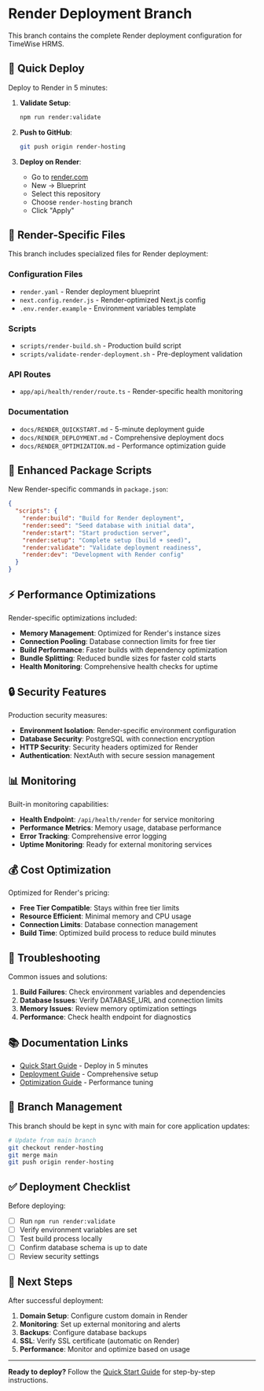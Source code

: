 # Render Deployment Branch

This branch contains the complete Render deployment configuration for TimeWise HRMS.

## 🚀 Quick Deploy

Deploy to Render in 5 minutes:

1. **Validate Setup**:

   ```bash
   npm run render:validate
   ```

2. **Push to GitHub**:

   ```bash
   git push origin render-hosting
   ```

3. **Deploy on Render**:
   - Go to [render.com](https://render.com)
   - New → Blueprint
   - Select this repository
   - Choose `render-hosting` branch
   - Click "Apply"

## 📁 Render-Specific Files

This branch includes specialized files for Render deployment:

### Configuration Files

- `render.yaml` - Render deployment blueprint
- `next.config.render.js` - Render-optimized Next.js config
- `.env.render.example` - Environment variables template

### Scripts

- `scripts/render-build.sh` - Production build script
- `scripts/validate-render-deployment.sh` - Pre-deployment validation

### API Routes

- `app/api/health/render/route.ts` - Render-specific health monitoring

### Documentation

- `docs/RENDER_QUICKSTART.md` - 5-minute deployment guide
- `docs/RENDER_DEPLOYMENT.md` - Comprehensive deployment docs
- `docs/RENDER_OPTIMIZATION.md` - Performance optimization guide

## 🔧 Enhanced Package Scripts

New Render-specific commands in `package.json`:

```json
{
  "scripts": {
    "render:build": "Build for Render deployment",
    "render:seed": "Seed database with initial data",
    "render:start": "Start production server",
    "render:setup": "Complete setup (build + seed)",
    "render:validate": "Validate deployment readiness",
    "render:dev": "Development with Render config"
  }
}
```

## ⚡ Performance Optimizations

Render-specific optimizations included:

- **Memory Management**: Optimized for Render's instance sizes
- **Connection Pooling**: Database connection limits for free tier
- **Build Performance**: Faster builds with dependency optimization
- **Bundle Splitting**: Reduced bundle sizes for faster cold starts
- **Health Monitoring**: Comprehensive health checks for uptime

## 🔒 Security Features

Production security measures:

- **Environment Isolation**: Render-specific environment configuration
- **Database Security**: PostgreSQL with connection encryption
- **HTTP Security**: Security headers optimized for Render
- **Authentication**: NextAuth with secure session management

## 📊 Monitoring

Built-in monitoring capabilities:

- **Health Endpoint**: `/api/health/render` for service monitoring
- **Performance Metrics**: Memory usage, database performance
- **Error Tracking**: Comprehensive error logging
- **Uptime Monitoring**: Ready for external monitoring services

## 💰 Cost Optimization

Optimized for Render's pricing:

- **Free Tier Compatible**: Stays within free tier limits
- **Resource Efficient**: Minimal memory and CPU usage
- **Connection Limits**: Database connection management
- **Build Time**: Optimized build process to reduce build minutes

## 🐛 Troubleshooting

Common issues and solutions:

1. **Build Failures**: Check environment variables and dependencies
2. **Database Issues**: Verify DATABASE_URL and connection limits
3. **Memory Issues**: Review memory optimization settings
4. **Performance**: Check health endpoint for diagnostics

## 📚 Documentation Links

- [Quick Start Guide](./docs/RENDER_QUICKSTART.md) - Deploy in 5 minutes
- [Deployment Guide](./docs/RENDER_DEPLOYMENT.md) - Comprehensive setup
- [Optimization Guide](./docs/RENDER_OPTIMIZATION.md) - Performance tuning

## 🔄 Branch Management

This branch should be kept in sync with main for core application updates:

```bash
# Update from main branch
git checkout render-hosting
git merge main
git push origin render-hosting
```

## ✅ Deployment Checklist

Before deploying:

- [ ] Run `npm run render:validate`
- [ ] Verify environment variables are set
- [ ] Test build process locally
- [ ] Confirm database schema is up to date
- [ ] Review security settings

## 🎯 Next Steps

After successful deployment:

1. **Domain Setup**: Configure custom domain in Render
2. **Monitoring**: Set up external monitoring and alerts
3. **Backups**: Configure database backups
4. **SSL**: Verify SSL certificate (automatic on Render)
5. **Performance**: Monitor and optimize based on usage

---

**Ready to deploy?** Follow the [Quick Start Guide](./docs/RENDER_QUICKSTART.md) for step-by-step instructions.
